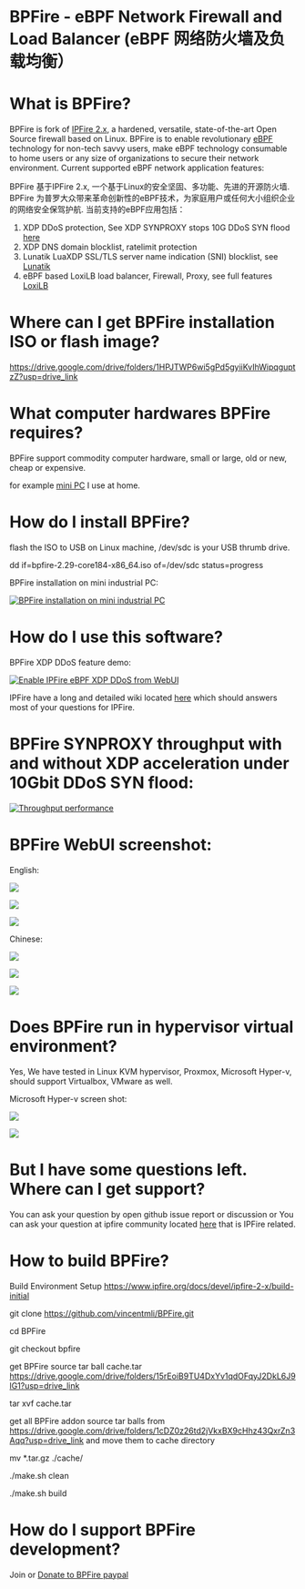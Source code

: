 # BPFire - eBPF Network Firewall and Load Balancer  (eBPF 网络防火墙及负载均衡）

# What is BPFire?

BPFire is fork of [IPFire 2.x](https://github.com/ipfire/ipfire-2.x), a hardened, versatile, state-of-the-art Open Source firewall based on Linux. BPFire is to enable revolutionary [eBPF](https://ebpf.io/) technology for non-tech savvy users, make eBPF technology consumable to home users or any size of organizations to secure their network environment. Current supported eBPF network application features:

BPFire 基于IPFire 2.x, 一个基于Linux的安全坚固、多功能、先进的开源防火墙. BPFire 为普罗大众带来革命创新性的eBPF技术，为家庭用户或任何大小组织企业的网络安全保驾护航. 当前支持的eBPF应用包括：

1. XDP DDoS protection, See XDP SYNPROXY stops 10G DDoS SYN flood [here](https://www.youtube.com/watch?v=81Hgoy-x1A4)
2. XDP DNS domain blocklist, ratelimit protection
3. Lunatik LuaXDP SSL/TLS server name indication (SNI) blocklist, see [Lunatik](https://github.com/luainkernel/lunatik)
4. eBPF based LoxiLB load balancer, Firewall, Proxy, see full features [LoxiLB](https://loxilb-io.github.io/loxilbdocs/#overall-features-of-loxilb)

# Where can I get BPFire installation ISO or flash image?

https://drive.google.com/drive/folders/1HPJTWP6wi5gPd5gyiiKvIhWipqguptzZ?usp=drive_link

# What computer hardwares BPFire requires?

BPFire support commodity computer hardware, small or large, old or new, cheap or expensive.

for example [mini PC](https://www.aliexpress.com/w/wholesale-home-firewall-router.html?spm=a2g0o.best.search.0) I use at home.

# How do I install BPFire?

flash the ISO to USB on Linux machine, /dev/sdc is your USB thrumb drive.

dd if=bpfire-2.29-core184-x86_64.iso of=/dev/sdc status=progress

BPFire installation on mini industrial PC:

[![BPFire installation on mini industrial PC](http://img.youtube.com/vi/p9iHCe0hXPs/0.jpg)](https://www.youtube.com/watch?v=p9iHCe0hXPs "BPFire installation on mini industrial PC")

# How do I use this software?

BPFire XDP DDoS feature demo:

[![Enable IPFire eBPF XDP DDoS from WebUI](http://img.youtube.com/vi/1pdNgoP-Kho/0.jpg)](https://www.youtube.com/watch?v=1pdNgoP-Kho "Enable IPFire eBPF XDP DDoS from WebUI")

IPFire have a long and detailed wiki located [here](https://wiki.ipfire.org/) which
should answers most of your questions for IPFire.

# BPFire SYNPROXY throughput with and without XDP acceleration under 10Gbit DDoS SYN flood:

[![Throughput performance](http://img.youtube.com/vi/81Hgoy-x1A4/0.jpg)](https://www.youtube.com/watch?v=81Hgoy-x1A4 "Throughput performance")


# BPFire WebUI screenshot:

English:

![](./images/bpfire-lb-en.png)

![](./images/en-1.png)

![](./images/en-2.png)

Chinese:

![](./images/bpfire-lb-zh.png)

![](./images/cn-1.png)

![](./images/cn-2.png)

# Does BPFire run in hypervisor virtual environment?

Yes, We have tested in Linux KVM hypervisor, Proxmox, Microsoft Hyper-v, should support Virtualbox, VMware as well.

Microsoft Hyper-v screen shot:

![](./images/hyperv-1.png)

![](./images/hyperv-2.png)

# But I have some questions left. Where can I get support?

You can ask your question by open github issue report or discussion or
You can ask your question at ipfire community located [here](https://community.ipfire.org/) that is IPFire related.

# How to build BPFire?

Build Environment Setup https://www.ipfire.org/docs/devel/ipfire-2-x/build-initial

git clone https://github.com/vincentmli/BPFire.git

cd BPFire

git checkout bpfire

get BPFire source tar ball cache.tar https://drive.google.com/drive/folders/15rEoiB9TU4DxYv1qdOFqyJ2DkL6J9lG1?usp=drive_link

tar xvf cache.tar

get all BPFire addon source tar balls from https://drive.google.com/drive/folders/1cDZ0z26td2jVkxBX9cHhz43QxrZn3Aqq?usp=drive_link and move them to cache directory

mv *.tar.gz ./cache/

./make.sh clean

./make.sh build

# How do I support BPFire development?

Join or [Donate to BPFire paypal](https://www.paypal.com/donate/?business=BL97G8687E5B6&no_recurring=0&item_name=Make+revolutionary+eBPF+technology+available+for+non-tech+savvy+users+for+safe+online+surfing&currency_code=USD)
